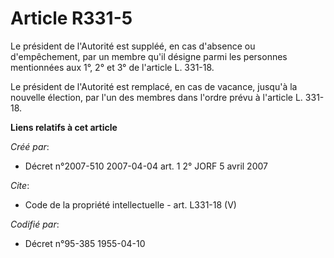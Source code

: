 # Article R331-5

Le président de l'Autorité est suppléé, en cas d'absence ou d'empêchement, par un membre qu'il désigne parmi les personnes
mentionnées aux 1°, 2° et 3° de l'article L. 331-18.

Le président de l'Autorité est remplacé, en cas de vacance, jusqu'à la nouvelle élection, par l'un des membres dans l'ordre
prévu à l'article L. 331-18.

**Liens relatifs à cet article**

_Créé par_:

  - Décret n°2007-510 2007-04-04 art. 1 2° JORF 5 avril 2007

_Cite_:

  - Code de la propriété intellectuelle - art. L331-18 (V)

_Codifié par_:

  - Décret n°95-385 1955-04-10
